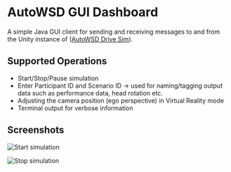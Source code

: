 # AutoWSD GUI Dashboard

A simple Java GUI client for sending and receiving messages to and from the Unity instance of ([AutoWSD Drive Sim](https://github.com/mint-hagenberg/AutoWSD)).

## Supported Operations
 - Start/Stop/Pause simulation
 - Enter Participant ID and Scenario ID -> used for naming/tagging output data such as performance data, head rotation etc.
 - Adjusting the camera position (ego perspective) in Virtual Reality mode
 - Terminal output for verbose information

## Screenshots

![Start simulation](https://raw.github.com/mint-hagenberg/AutoWSD-Dashboard/master/screenshots/AutoWSD_Dashboard_Start.png)

![Stop simulation](https://raw.github.com/mint-hagenberg/AutoWSD-Dashboard/master/screenshots/AutoWSD_Dashboard_Stop.png)